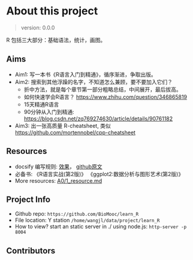 # About this project

> version: 0.0.0

R 包括三大部分：基础语法，统计，画图。




## Aims
* Aim1: 写一本书《R语言入门到精通》，循序渐进，争取出版。
* Aim2: 搜索到其他浮躁的名字，不知道怎么兼顾，要不要加入它们？
    * 折中方法，就是每个章节第一部分粗略总结，中间展开，最后拔高。
    * 如何快速学会R语言？ https://www.zhihu.com/question/346865819
    * 15天精通R语言 
    * 90分钟从入门到精通: https://blog.csdn.net/zq769274630/article/details/90761182
* Aim3: 出一张高质量 R-cheatsheet, 类似 https://github.com/mortennobel/cpp-cheatsheet







## Resources
* docsify 编写规则: [效果](https://docsify.js.org/#/custom-navbar)， [github原文](https://github.com/docsifyjs/docsify/blob/develop/docs/custom-navbar.md?plain=1)
* 必备书: 《R语言实战(第2版)》 《ggplot2:数据分析与图形艺术(第2版)》
* More resources: [A0/1_resource.md](/A0/1_resource.md)







## Project Info
- Github repo: `https://github.com/BioMooc/learn_R`
- File location: Y station `/home/wangjl/data/project/learn_R` 
- How to view? start an static server in ./ using node.js: `http-server -p 8004`



## Contributors










